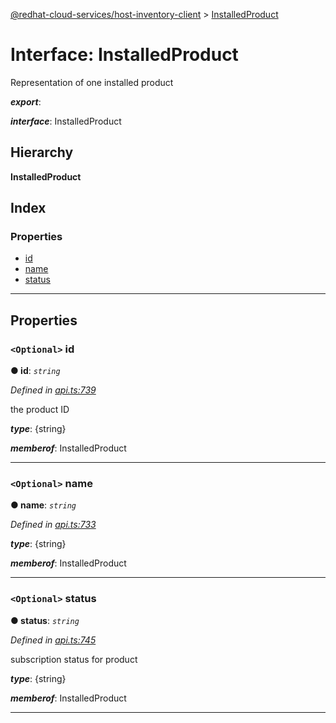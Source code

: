 [@redhat-cloud-services/host-inventory-client](../README.md) > [InstalledProduct](../interfaces/installedproduct.md)

# Interface: InstalledProduct

Representation of one installed product

*__export__*: 

*__interface__*: InstalledProduct

## Hierarchy

**InstalledProduct**

## Index

### Properties

* [id](installedproduct.md#id)
* [name](installedproduct.md#name)
* [status](installedproduct.md#status)

---

## Properties

<a id="id"></a>

### `<Optional>` id

**● id**: *`string`*

*Defined in [api.ts:739](https://github.com/RedHatInsights/javascript-clients/blob/master/packages/host-inventory/api.ts#L739)*

the product ID

*__type__*: {string}

*__memberof__*: InstalledProduct

___
<a id="name"></a>

### `<Optional>` name

**● name**: *`string`*

*Defined in [api.ts:733](https://github.com/RedHatInsights/javascript-clients/blob/master/packages/host-inventory/api.ts#L733)*

*__type__*: {string}

*__memberof__*: InstalledProduct

___
<a id="status"></a>

### `<Optional>` status

**● status**: *`string`*

*Defined in [api.ts:745](https://github.com/RedHatInsights/javascript-clients/blob/master/packages/host-inventory/api.ts#L745)*

subscription status for product

*__type__*: {string}

*__memberof__*: InstalledProduct

___

